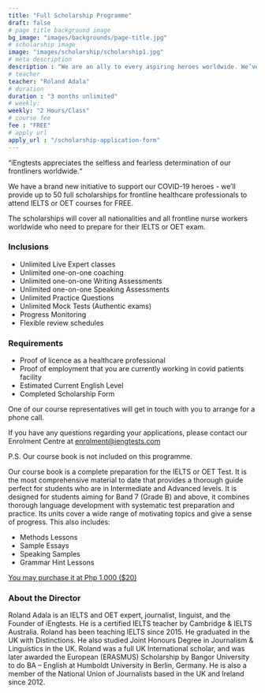 ```yaml
---
title: "Full Scholarship Programme"
draft: false
# page title background image
bg_image: "images/backgrounds/page-title.jpg"
# scholarship image
image: "images/scholarship/scholarship1.jpg"
# meta description
description : "We are an ally to every aspiring heroes worldwide. We’ve helped thousands of professionals obtain their score requirement. And, we are a home to those who take heroic actions every day and live the community by example; we are here to make iEngtests heroes of the future. We’re here today, we’ll be here tomorrow. iEngtests for the heroes!"
# teacher
teacher: "Roland Adala"
# duration
duration : "3 months unlimited"
# weekly:
weekly: "2 Hours/Class"
# course fee
fee : "FREE"
# apply url
apply_url : "/scholarship-application-form"
---
```


“iEngtests appreciates the selfless and fearless determination of our frontliners worldwide.“

We have a brand new initiative to support our COVID-19 heroes - we’ll provide up to 50 full scholarships for frontline healthcare professionals to attend IELTS or OET courses for FREE.

The scholarships will cover all nationalities and all frontline nurse workers worldwide who need to prepare for their IELTS or OET exam. </p>

### Inclusions


* Unlimited Live Expert classes
* Unlimited one-on-one coaching
* Unlimited one-on-one Writing Assessments
* Unlimited one-on-one Speaking Assessments
* Unlimited Practice Questions
* Unlimited Mock Tests (Authentic exams)
* Progress Monitoring
* Flexible review schedules

### Requirements

* Proof of licence as a healthcare professional
* Proof of employment that you are currently working in covid patients facility
* Estimated Current English Level
* Completed Scholarship Form

One of our course representatives will get in touch with you to arrange for a phone call.

If you have any questions regarding your applications, please contact our Enrolment Centre at [enrolment@iengtests.com](mailto:enrolment@iengtests.com)

P.S. Our course book is not included on this programme.

Our course book is a complete preparation for the IELTS or OET Test. It is the most comprehensive material to date that provides a thorough guide perfect for students who are in Intermediate and Advanced levels. It is designed for students aiming for Band 7 (Grade B) and above, it combines thorough language development with systematic test preparation and practice. Its units cover a wide range of motivating topics and give a sense of progress. This also includes:

* Methods Lessons
* Sample Essays
* Speaking Samples
* Grammar Hint Lessons

[You may purchase it at Php 1,000 ($20)](https://iengtests.com/coursebook) 

### About the Director

Roland Adala is an IELTS and OET expert, journalist, linguist, and the Founder of iEngtests. He is a certified IELTS teacher by Cambridge & IELTS Australia. Roland has been teaching IELTS since 2015. He graduated in the UK with Distinctions. He also studied Joint Honours Degree in Journalism & Linguistics in the UK. Roland was a full UK International scholar, and was later awarded the European (ERASMUS) Scholarship by Bangor University to do BA – English at Humboldt University in Berlin, Germany. He is also a member of the National Union of Journalists based in the UK and Ireland since 2012.